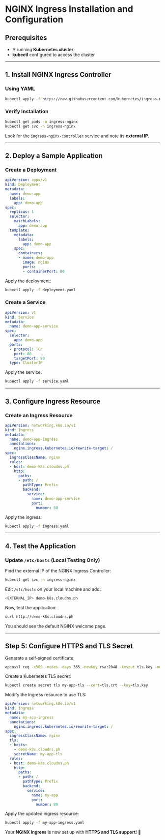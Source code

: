 # NGINX Ingress Installation and Configuration

## Prerequisites
- A running **Kubernetes cluster**
- **kubectl** configured to access the cluster

---

## 1. Install NGINX Ingress Controller

### **Using YAML**
```sh
kubectl apply -f https://raw.githubusercontent.com/kubernetes/ingress-nginx/controller-v1.12.0/deploy/static/provider/cloud/deploy.yaml
```

### **Verify Installation**
```sh
kubectl get pods -n ingress-nginx
kubectl get svc -n ingress-nginx
```
Look for the `ingress-nginx-controller` service and note its **external IP**.

---

## 2. Deploy a Sample Application

### **Create a Deployment**
```yaml
apiVersion: apps/v1
kind: Deployment
metadata:
  name: demo-app
  labels:
    app: demo-app
spec:
  replicas: 1
  selector:
    matchLabels:
      app: demo-app
  template:
    metadata:
      labels:
        app: demo-app
    spec:
      containers:
      - name: demo-app
        image: nginx
        ports:
        - containerPort: 80
```
Apply the deployment:
```sh
kubectl apply -f deployment.yaml
```

### **Create a Service**
```yaml
apiVersion: v1
kind: Service
metadata:
  name: demo-app-service
spec:
  selector:
    app: demo-app
  ports:
  - protocol: TCP
    port: 80
    targetPort: 80
  type: ClusterIP
```
Apply the service:
```sh
kubectl apply -f service.yaml
```

---

## 3. Configure Ingress Resource

### **Create an Ingress Resource**
```yaml
apiVersion: networking.k8s.io/v1
kind: Ingress
metadata:
  name: demo-app-ingress
  annotations:
    nginx.ingress.kubernetes.io/rewrite-target: /
spec:
  ingressClassName: nginx
  rules:
  - host: demo-k8s.cloudns.ph
    http:
      paths:
      - path: /
        pathType: Prefix
        backend:
          service:
            name: demo-app-service
            port:
              number: 80
```
Apply the ingress:
```sh
kubectl apply -f ingress.yaml
```

---

## 4. Test the Application

### **Update `/etc/hosts` (Local Testing Only)**
Find the external IP of the NGINX Ingress Controller:
```sh
kubectl get svc -n ingress-nginx
```
Edit `/etc/hosts` on your local machine and add:
```sh
<EXTERNAL_IP> demo-k8s.cloudns.ph
```

Now, test the application:
```sh
curl http://demo-k8s.cloudns.ph
```
You should see the default NGINX welcome page.

---


## Step 5: Configure HTTPS and TLS Secret

Generate a self-signed certificate:

```bash
openssl req -x509 -nodes -days 365 -newkey rsa:2048 -keyout tls.key -out tls.crt -subj "/CN=demo-k8s.cloudns.ph/O=myapp"
```

Create a Kubernetes TLS secret:

```bash
kubectl create secret tls my-app-tls --cert=tls.crt --key=tls.key
```

Modify the Ingress resource to use TLS:

```yaml
apiVersion: networking.k8s.io/v1
kind: Ingress
metadata:
  name: my-app-ingress
  annotations:
    nginx.ingress.kubernetes.io/rewrite-target: /
spec:
  ingressClassName: nginx
  tls:
  - hosts:
    - demo-k8s.cloudns.ph
    secretName: my-app-tls
  rules:
  - host: demo-k8s.cloudns.ph
    http:
      paths:
      - path: /
        pathType: Prefix
        backend:
          service:
            name: my-app
            port:
              number: 80
```

Apply the updated ingress resource:

```bash
kubectl apply -f my-app-ingress.yaml
```

Your **NGINX Ingress** is now set up with **HTTPS and TLS support**! 🚀




